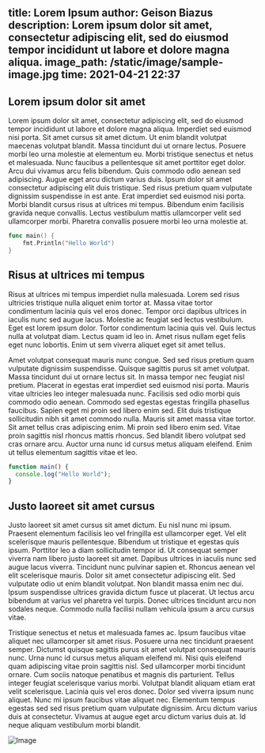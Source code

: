 title: Lorem Ipsum
author: Geison Biazus
description: Lorem ipsum dolor sit amet, consectetur adipiscing elit, sed do eiusmod tempor incididunt ut labore et dolore magna aliqua.
image_path: /static/image/sample-image.jpg
time: 2021-04-21 22:37
--

## Lorem ipsum dolor sit amet

Lorem ipsum dolor sit amet, consectetur adipiscing elit, sed do eiusmod tempor incididunt ut labore et dolore magna aliqua. Imperdiet sed euismod nisi porta. Sit amet cursus sit amet dictum. Ut enim blandit volutpat maecenas volutpat blandit. Massa tincidunt dui ut ornare lectus. Posuere morbi leo urna molestie at elementum eu. Morbi tristique senectus et netus et malesuada. Nunc faucibus a pellentesque sit amet porttitor eget dolor. Arcu dui vivamus arcu felis bibendum. Quis commodo odio aenean sed adipiscing. Augue eget arcu dictum varius duis. Ipsum dolor sit amet consectetur adipiscing elit duis tristique. Sed risus pretium quam vulputate dignissim suspendisse in est ante. Erat imperdiet sed euismod nisi porta. Morbi blandit cursus risus at ultrices mi tempus. Bibendum enim facilisis gravida neque convallis. Lectus vestibulum mattis ullamcorper velit sed ullamcorper morbi. Pharetra convallis posuere morbi leo urna molestie at.

```go
func main() {
	fmt.Println("Hello World")
}
```

## Risus at ultrices mi tempus

Risus at ultrices mi tempus imperdiet nulla malesuada. Lorem sed risus ultricies tristique nulla aliquet enim tortor at. Massa vitae tortor condimentum lacinia quis vel eros donec. Tempor orci dapibus ultrices in iaculis nunc sed augue lacus. Molestie ac feugiat sed lectus vestibulum. Eget est lorem ipsum dolor. Tortor condimentum lacinia quis vel. Quis lectus nulla at volutpat diam. Lectus quam id leo in. Amet risus nullam eget felis eget nunc lobortis. Enim ut sem viverra aliquet eget sit amet tellus.

Amet volutpat consequat mauris nunc congue. Sed sed risus pretium quam vulputate dignissim suspendisse. Quisque sagittis purus sit amet volutpat. Massa tincidunt dui ut ornare lectus sit. In massa tempor nec feugiat nisl pretium. Placerat in egestas erat imperdiet sed euismod nisi porta. Mauris vitae ultricies leo integer malesuada nunc. Facilisis sed odio morbi quis commodo odio aenean. Commodo sed egestas egestas fringilla phasellus faucibus. Sapien eget mi proin sed libero enim sed. Elit duis tristique sollicitudin nibh sit amet commodo nulla. Mauris sit amet massa vitae tortor. Sit amet tellus cras adipiscing enim. Mi proin sed libero enim sed. Vitae proin sagittis nisl rhoncus mattis rhoncus. Sed blandit libero volutpat sed cras ornare arcu. Auctor urna nunc id cursus metus aliquam eleifend. Enim ut tellus elementum sagittis vitae et leo.

```js
function main() {
  console.log("Hello World");
}
```

## Justo laoreet sit amet cursus

Justo laoreet sit amet cursus sit amet dictum. Eu nisl nunc mi ipsum. Praesent elementum facilisis leo vel fringilla est ullamcorper eget. Vel elit scelerisque mauris pellentesque. Bibendum ut tristique et egestas quis ipsum. Porttitor leo a diam sollicitudin tempor id. Ut consequat semper viverra nam libero justo laoreet sit amet. Dapibus ultrices in iaculis nunc sed augue lacus viverra. Tincidunt nunc pulvinar sapien et. Rhoncus aenean vel elit scelerisque mauris. Dolor sit amet consectetur adipiscing elit. Sed vulputate odio ut enim blandit volutpat. Non blandit massa enim nec dui. Ipsum suspendisse ultrices gravida dictum fusce ut placerat. Ut lectus arcu bibendum at varius vel pharetra vel turpis. Donec ultrices tincidunt arcu non sodales neque. Commodo nulla facilisi nullam vehicula ipsum a arcu cursus vitae.

Tristique senectus et netus et malesuada fames ac. Ipsum faucibus vitae aliquet nec ullamcorper sit amet risus. Posuere urna nec tincidunt praesent semper. Dictumst quisque sagittis purus sit amet volutpat consequat mauris nunc. Urna nunc id cursus metus aliquam eleifend mi. Nisi quis eleifend quam adipiscing vitae proin sagittis nisl. Sed ullamcorper morbi tincidunt ornare. Cum sociis natoque penatibus et magnis dis parturient. Tellus integer feugiat scelerisque varius morbi. Volutpat blandit aliquam etiam erat velit scelerisque. Lacinia quis vel eros donec. Dolor sed viverra ipsum nunc aliquet. Nunc mi ipsum faucibus vitae aliquet nec. Elementum tempus egestas sed sed risus pretium quam vulputate dignissim. Arcu dictum varius duis at consectetur. Vivamus at augue eget arcu dictum varius duis at. Id neque aliquam vestibulum morbi blandit.

![Image](/static/image/sample-image.jpg "My Image")
